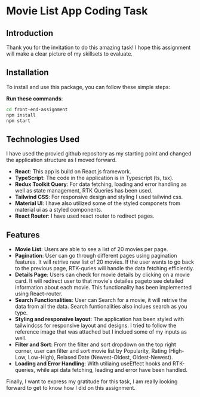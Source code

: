 # Movie List App Coding Task

## Introduction

Thank you for the invitation to do this amazing task! I hope this assignment will make a clear picture of my skillsets to evaluate.

## Installation

To install and use this package, you can follow these simple steps:

**Run these commands**:

```bash
cd front-end-assignment
npm install
npm start
```

## Technologies Used

I have used the provied github repository as my starting point and changed the application structure as I moved forward.

- **React**: This app is build on React.js framework.
- **TypeScript**: The code in the application is in Typescript (ts, tsx).
- **Redux Toolkit Query**: For data fetching, loading and error handling as well as state management, RTK Queries has been used.
- **Tailwind CSS**: For responsive design and styling I used tailwind css.
- **Material UI**: I have also utilized some of the styled componets from material ui as a styled components.
- **React Router**: I have used react router to redirect pages.

## Features

- **Movie List**: Users are able to see a list of 20 movies per page.
- **Pagination**: User can go through different pages using pagination features. It will retrive new list of 20 movies. If the user wants to go back to the previous page, RTK-quries will handle the data fetching efficiently.
- **Details Page**: Users can check for movie details by clicking on a movie card. It will redirect user to that movie's detailes pageto see detailed information about each movie. This functionality has been implemented using React-router.
- **Search Functionalities**: User can Search for a movie, it will retrive the data from all the data. Search funtionalities also inclues search as you type.
- **Styling and responsive layout**: The application has been styled with tailwindcss for responsive layout and designs. I tried to follow the reference image that was attached but I inclued some of my inputs as well.
- **Filter and Sort**: From the filter and sort dropdown on the top right corner, user can filter and sort movie list by Popularity, Rating (High-Low, Low-High), Relased Date (Newest-Oldest, Oldest-Newest).
- **Loading and Error Handling**: With utiliaing useEffect hooks and RTK-queries, while api data fetching, leading and error have been handled.

Finally, I want to express my gratitude for this task, I am really looking forward to get to know how I did on this assignment.
